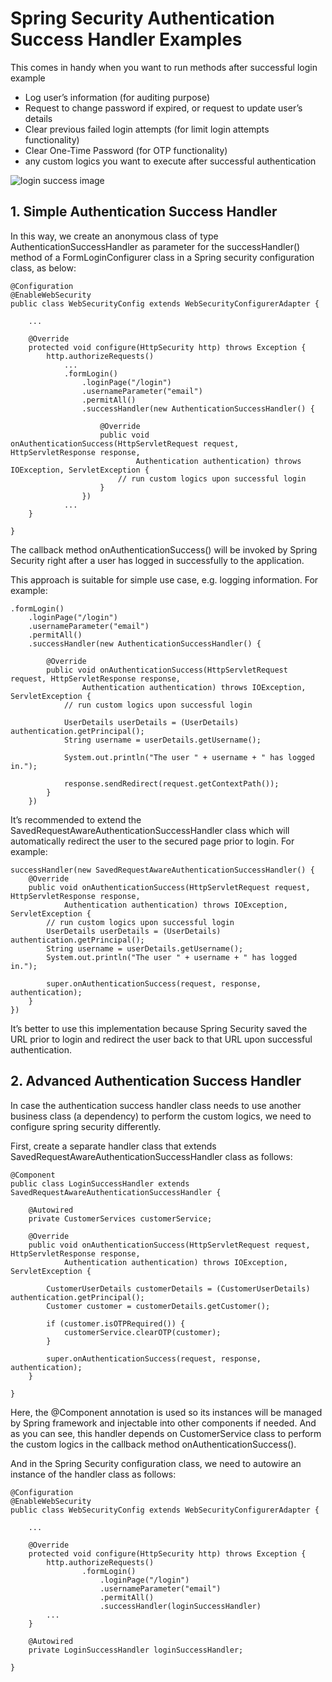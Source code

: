 # Spring Security Authentication Success Handler Examples

This comes in handy when you want to run methods after successful login example

* Log user’s information (for auditing purpose)
* Request to change password if expired, or request to update user’s details
* Clear previous failed login attempts (for limit login attempts functionality)
* Clear One-Time Password (for OTP functionality)
* any custom logics you want to execute after successful authentication

![login success image](file:///home/dennis/Documents/spring_security_login_success_handler.png "login success")


## 1. Simple Authentication Success Handler

In this way, we create an anonymous class of type AuthenticationSuccessHandler as parameter for the successHandler() method of a FormLoginConfigurer class in a Spring security configuration class, as below:

```
@Configuration
@EnableWebSecurity
public class WebSecurityConfig extends WebSecurityConfigurerAdapter {
 
    ...
   
    @Override
    protected void configure(HttpSecurity http) throws Exception {
        http.authorizeRequests()
            ...
            .formLogin()
                .loginPage("/login")
                .usernameParameter("email")
                .permitAll()
                .successHandler(new AuthenticationSuccessHandler() {
 
                    @Override
                    public void onAuthenticationSuccess(HttpServletRequest request, HttpServletResponse response,
                            Authentication authentication) throws IOException, ServletException {
                        // run custom logics upon successful login
                    }
                })
            ...
    }
 
}
```


The callback method onAuthenticationSuccess() will be invoked by Spring Security right after a user has logged in successfully to the application.

This approach is suitable for simple use case, e.g. logging information. For example:

```
.formLogin()
    .loginPage("/login")
    .usernameParameter("email")
    .permitAll()
    .successHandler(new AuthenticationSuccessHandler() {
     
        @Override
        public void onAuthenticationSuccess(HttpServletRequest request, HttpServletResponse response,
                Authentication authentication) throws IOException, ServletException {
            // run custom logics upon successful login
         
            UserDetails userDetails = (UserDetails) authentication.getPrincipal();
            String username = userDetails.getUsername();
         
            System.out.println("The user " + username + " has logged in.");
         
            response.sendRedirect(request.getContextPath());
        }
    })
```

It’s recommended to extend the SavedRequestAwareAuthenticationSuccessHandler class which will automatically redirect the user to the secured page prior to login. For example:

```
successHandler(new SavedRequestAwareAuthenticationSuccessHandler() {
    @Override
    public void onAuthenticationSuccess(HttpServletRequest request, HttpServletResponse response,
            Authentication authentication) throws IOException, ServletException {
        // run custom logics upon successful login
        UserDetails userDetails = (UserDetails) authentication.getPrincipal();
        String username = userDetails.getUsername();
        System.out.println("The user " + username + " has logged in.");
     
        super.onAuthenticationSuccess(request, response, authentication);
    }                  
})
```

It’s better to use this implementation because Spring Security saved the URL prior to login and redirect the user back to that URL upon successful authentication.


## 2. Advanced Authentication Success Handler


In case the authentication success handler class needs to use another business class (a dependency) to perform the custom logics, we need to configure spring security differently.

First, create a separate handler class that extends SavedRequestAwareAuthenticationSuccessHandler class as follows:

```
@Component
public class LoginSuccessHandler extends SavedRequestAwareAuthenticationSuccessHandler {
 
    @Autowired
    private CustomerServices customerService;
   
    @Override
    public void onAuthenticationSuccess(HttpServletRequest request, HttpServletResponse response,
            Authentication authentication) throws IOException, ServletException {
 
        CustomerUserDetails customerDetails = (CustomerUserDetails) authentication.getPrincipal();
        Customer customer = customerDetails.getCustomer();
     
        if (customer.isOTPRequired()) {
            customerService.clearOTP(customer);
        }
     
        super.onAuthenticationSuccess(request, response, authentication);
    }
 
}
```


Here, the @Component annotation is used so its instances will be managed by Spring framework and injectable into other components if needed. And as you can see, this handler depends on CustomerService class to perform the custom logics in the callback method onAuthenticationSuccess().

And in the Spring Security configuration class, we need to autowire an instance of the handler class as follows:


```
@Configuration
@EnableWebSecurity
public class WebSecurityConfig extends WebSecurityConfigurerAdapter {
 
    ...
   
    @Override
    protected void configure(HttpSecurity http) throws Exception {
        http.authorizeRequests()
                .formLogin()
                    .loginPage("/login")
                    .usernameParameter("email")
                    .permitAll()
                    .successHandler(loginSuccessHandler)
        ...
    }
 
    @Autowired
    private LoginSuccessHandler loginSuccessHandler;
 
}
```
